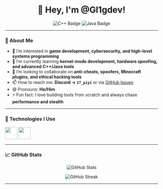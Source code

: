<h1 align="center">👋 Hey, I'm @Gl1gdev!</h1>
<p align="center">
  <img src="https://img.shields.io/badge/C++-00599C?style=for-the-badge&logo=c%2B%2B&logoColor=white" alt="C++ Badge"/>
  <img src="https://img.shields.io/badge/Java-ED8B00?style=for-the-badge&logo=java&logoColor=white" alt="Java Badge"/>
</p>

---

### 🚀 About Me

- 👀 I’m interested in **game development, cybersecurity, and high-level systems programming**  
- 🌱 I’m currently learning **kernel-mode development, hardware spoofing, and advanced C++/Java tools**
- 💞️ I’m looking to collaborate on **anti-cheats, spoofers, Minecraft plugins, and ethical hacking tools**
- 📫 How to reach me: **Discord → `27_piyi`** or via [GitHub Issues](https://github.com/Gl1gdev)
- 😄 Pronouns: **He/Him**
- ⚡ Fun fact: I love building tools from scratch and always chase **performance and stealth**

---

### 🔧 Technologies I Use

<p align="left">
  <img src="https://cdn.jsdelivr.net/gh/devicons/devicon/icons/cplusplus/cplusplus-original.svg" width="40" height="40"/>
  <img src="https://cdn.jsdelivr.net/gh/devicons/devicon/icons/java/java-original.svg" width="40" height="40"/>
</p>

---

### 📈 GitHub Stats

<p align="center">
  <img src="https://github-readme-stats.vercel.app/api?username=Gl1gdev&show_icons=true&theme=radical" alt="GitHub Stats"/>
</p>
<p align="center">
  <img src="https://github-readme-streak-stats.herokuapp.com/?user=Gl1gdev&theme=radical" alt="GitHub Streak"/>
</p>

---

<!---
Gl1gdev/Gl1gdev is a ✨ special ✨ repository because its `README.md` (this file) appears on your GitHub profile.
You can click the Preview link to take a look at your changes.
--->
